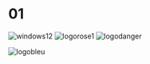 # 01
![windows12](https://user-images.githubusercontent.com/72838721/130489642-34d4fe1e-f35c-4990-817f-03eae712e9de.jpg)
![logorose1](https://user-images.githubusercontent.com/72838721/130490603-59216c04-de15-47b1-abba-6713df68344e.jpg)
![logodanger](https://user-images.githubusercontent.com/72838721/130491385-922a453b-0be7-45bf-ba70-6791038f4f8e.png)

![logobleu](https://user-images.githubusercontent.com/72838721/130491118-b0d5b9f3-3aef-4545-b7be-da3f74a61c4f.png)
